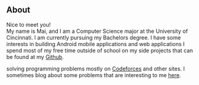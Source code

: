 <h2>About</h2>
<p>Nice to meet you!<br>
 My name is Mai, and I am a Computer Science major at the University of Cincinnati. I am currently pursuing my Bachelors degree.
I have some interests in building Android mobile applications and web applications
I spend most of my free time outside of school on my side projects that can be found at my <a href="https://www.github.com/maiquynhtruong">Github</a>.</p>
<p>solving programming problems mostly on <a href="http://codeforces.com">Codeforces</a> and other sites. I sometimes blog about some problems that are interesting to me <a href="/Blog/index.html">here</a>.</p>
